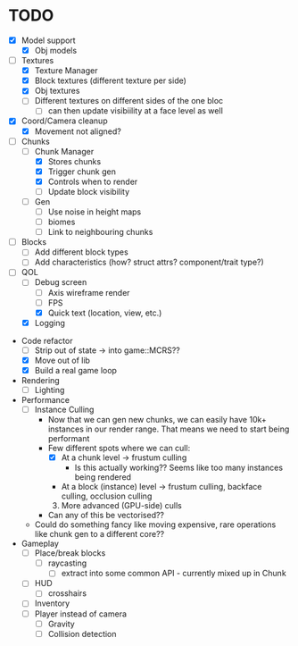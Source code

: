 # TODO

- [x] Model support
    - [x] Obj models
- [ ] Textures
    - [x] Texture Manager
    - [x] Block textures (different texture per side)
    - [x] Obj textures
    - [ ] Different textures on different sides of the one bloc
        - [ ] can then update visibiility at a face level as well
- [x] Coord/Camera cleanup
    - [x] Movement not aligned?
- [ ] Chunks
    - [ ] Chunk Manager
        - [x] Stores chunks
        - [x] Trigger chunk gen
        - [x] Controls when to render
        - [ ] Update block visibility
    - [ ] Gen
        - [ ] Use noise in height maps
        - [ ] biomes
        - [ ] Link to neighbouring chunks
- [ ] Blocks
    - [ ] Add different block types
    - [ ] Add characteristics (how? struct attrs? component/trait type?)
- [ ] QOL
    - [ ] Debug screen
        - [ ] Axis wireframe render
        - [ ] FPS
        - [x] Quick text (location, view, etc.)
    - [x] Logging
- Code refactor
    - [ ] Strip out of state -> into game::MCRS??
    - [x] Move out of lib
    - [x] Build a real game loop
- Rendering
    - [ ] Lighting
- Performance
    - [ ] Instance Culling
        - Now that we can gen new chunks, we can easily have 10k+ instances
        in our render range. That means we need to start being performant
        - Few different spots where we can cull:
            - [x] At a chunk level -> frustum culling
                - Is this actually working?? Seems like too many instances being rendered
            - At a block (instance) level -> frustum culling, backface culling, occlusion culling
            3. More advanced (GPU-side) culls
        - Can any of this be vectorised??
    - Could do something fancy like moving expensive, rare operations like chunk gen to a different core??
- Gameplay
    - [ ] Place/break blocks
        - [ ] raycasting
            - [ ] extract into some common API - currently mixed up in Chunk
    - [ ] HUD
        - [ ] crosshairs
    - [ ] Inventory
    - [ ] Player instead of camera
        - [ ] Gravity
        - [ ] Collision detection

